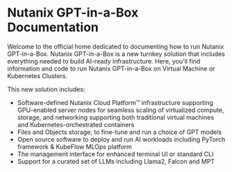 # Nutanix GPT-in-a-Box Documentation

Welcome to the official home dedicated to documenting how to run Nutanix GPT-in-a-Box. Nutanix GPT-in-a-Box is a new turnkey solution that includes everything needed to build AI-ready infrastructure. Here, you'll find information and code to run Nutanix GPT-in-a-Box on Virtual Machine or Kubernetes Clusters.

This new solution includes:

- Software-defined Nutanix Cloud Platform™ infrastructure supporting GPU-enabled server nodes for seamless scaling of virtualized compute, storage, and networking supporting both traditional virtual machines and Kubernetes-orchestrated containers
- Files and Objects storage; to fine-tune and run a choice of GPT models
- Open source software to deploy and run AI workloads including PyTorch framework & KubeFlow MLOps platform
- The management interface for enhanced terminal UI or standard CLI
- Support for a curated set of LLMs including Llama2, Falcon and MPT
